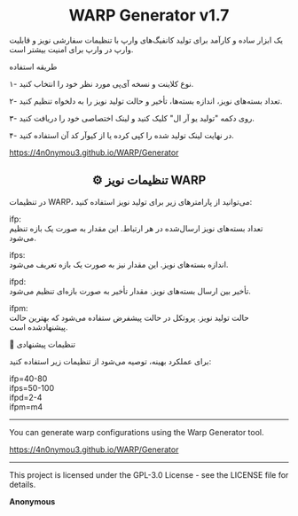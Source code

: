 <h1 align="center">WARP Generator v1.7</h1>
یک ابزار ساده و کارآمد برای تولید کانفیگ‌های وارپ با تنظیمات سفارشی نویز و قابلیت وارپ در وارپ برای امنیت بیشتر است.

طریقه استفاده

۱- نوع کلاینت و نسخه آی‌پی مورد نظر خود را انتخاب کنید.

۲- تعداد بسته‌های نویز، اندازه بسته‌ها، تأخیر و حالت تولید نویز را به دلخواه تنظیم کنید.

۳- روی دکمه "تولید یو آر ال" کلیک کنید و لینک اختصاصی خود را دریافت کنید.

۴- در نهایت لینک تولید شده را کپی کرده یا از کیوآر کد آن استفاده کنید.

https://4n0nymou3.github.io/WARP/Generator

<h2 align="center">⚙️ تنظیمات نویز WARP</h2>در تنظیمات WARP، می‌توانید از پارامترهای زیر برای تولید نویز استفاده کنید:

ifp:<br>
تعداد بسته‌های نویز ارسال‌شده در هر ارتباط. این مقدار به صورت یک بازه تنظیم می‌شود.

ifps:<br>
اندازه بسته‌های نویز. این مقدار نیز به صورت یک بازه تعریف می‌شود.

ifpd:<br>
تأخیر بین ارسال بسته‌های نویز. مقدار تأخیر به صورت بازه‌ای تنظیم می‌شود.

ifpm:<br>
حالت تولید نویز. پروتکل در حالت پیشفرض ستفاده می‌شود که بهترین حالت پیشنهاد‌شده است.


🔧 تنظیمات پیشنهادی

برای عملکرد بهینه، توصیه می‌شود از تنظیمات زیر استفاده کنید:

ifp=40-80  
ifps=50-100  
ifpd=2-4  
ifpm=m4

- - - - - -

You can generate warp configurations using the Warp Generator tool.

https://4n0nymou3.github.io/WARP/Generator

- - - - - -

This project is licensed under the GPL-3.0 License - see the LICENSE file for details.

<b>Anonymous</b>
